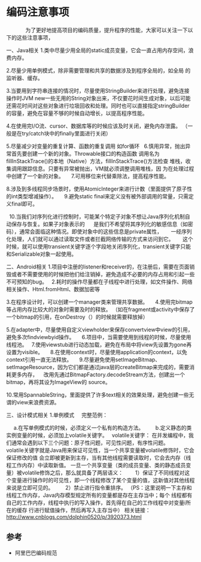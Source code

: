 # 编码注意事项
     
       为了更好地提高项目的编码质量，提升程序的性能，大家可以关注一下以下的这些注意事项，

一、Java相关
1.类中尽量少用全局的static成员变量，它会一直占用内存空间，浪费内存。

2.尽量少用单例模式，除非需要管理和共享的数据涉及到程序全局的，如全局
的监听器、缓存。

3.当要用到字符串连接的情况时，尽量使用StringBuilder来进行处理，避免连接
操作时JVM new一些无用的String对象出来，不仅要花时间生成对象，以后可能
还需花时间对这些对象进行垃圾回收和处理。同时也可以直接指定stringBuilder
的容量，避免在容量不够的时候自动增长，以提高程序性能。


4.在使用完I/O流、cursor、数据库等的时候应该及时关闭，避免内存泄露。
（一般是在try/catch块中的finally里面进行关闭）

5.尽量减少对变量的重复计算、函数的重复调用
如for循环
 
6.慎用异常，抛出异常首先要创建一个新的对象。Throwable接口的构造函数
调用名为fillInStackTrace()的本地（Native）方法，fillInStackTrace()方法检查
堆栈，收集调用跟踪信息。只要有异常被抛出，VM就必须调整调用堆栈，因
为在处理过程中创建了一个新的对象。
 
 
7.可用移位来代替乘除法，提高程序性能。


8.涉及到多线程同步场景时，使用AtomicInteger来进行计数（里面提供了原子性的int类型增减操作）。
 
 
9.避免static final来定义没有被外部调用的常量，只需定义final即可。

 
10.当我们对序列化进行控制时，可能某个特定子对象不想让Java序列化机制自动保存与恢复。如果子对象表示的
     是我们不希望将其序列化的敏感信息（如密码），通常会面临这种情况。即使对象中的这些信息是private属性，
     一经序列化处理，人们就可以通过读取文件或者拦截网络传输的方式来访问到它。
     这个时候，就可以使用transient关键字逐个字段地关闭序列化，transient关键字只能和Serializable对象一起使用。

二、Android相关
1.项目中注册的listener和receiver的，在注册后，需要在页面销毁或者不需要使用的时候把他们给注销掉，避免造成不必要的内存占用和引起一些不可预知的bug。
 
2.耗时的操作尽量都在子线程中进行处理，如文件操作、网络相关操作、Html.fromHtml、数据加密等

3.在程序设计时，可以创建一个manager类来管理共享数据。
 
 
4.使用完bitmap等占用内存比较大的对象时需要及时的释放。
（如在fragment或activity中保存了一个bitmap的引用，在onDestroy（）的时候就需要释放掉）


5.在adapter中，尽量使用自定义viewholder来保存convertview中view的引用，避免多次findviewbyid操作。
 
 
6.项目中，当需要使用到线程的时候，尽量使用线程池。
 
7.使用viewstub进行动态加载，避免在布局中将view先设置为gone再设置为visible。
 
 
8.在使用context时，尽量使用application的context，以免context引用一直无法释放。
 
 
9.尽量避免使用setImageBitmap、setImageResource，因为它们都是通过java层的createBitmap来完成的，需要消耗更多内存，
   改用先通过BitmapFactory.decodeStream方法，创建出一个bitmap，再将其设为ImageView的 source。


10.常用SpannableString，里面提供了许多text相关的效果处理，避免创建一些无谓的view来浪费资源。

三、设计模式相关
1.单例模式
    完整范例：

     a.在写单例模式的时候，必须定义一个私有的构造方法。
 
     b.定义静态的类实例变量的时候，必须加上volatile关键字。
 
volatile关键字：
在并发编程中，我们通常会遇到以下三个问题：原子性问题，可见性问题，有序性问题。
        volatile关键字就是Java用来保证可见性，当一个共享变量被volatile修饰时，它会保证修改的值
会立即被更新到主存，当有其他线程需要读取时，它会去内存（线程工作内存）中读取新值。
一旦一个共享变量（类的成员变量、类的静态成员变量）被volatile修饰之后，那么就具备了两层语义：
　　1）保证了不同线程对这个变量进行操作时的可见性，即一个线程修改了某个变量的值，这新值对其他线程来说是立即可见的。
　　2）禁止进行指令重排序。
（PS：这里说明一下主存和线程工作内存，Java内存模型规定所有的变量都是存在主存当中；每个
线程都有自己的工作内存，线程中执行的写入操作，首先得在自己的工作线程中对变量i所在的缓存
行进行赋值操作，然后再写入主存当中）
相关链接：http://www.cnblogs.com/dolphin0520/p/3920373.html

## 参考

* 阿里巴巴编码规范
        
 
 
 
